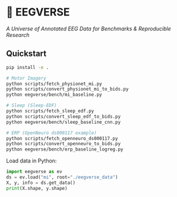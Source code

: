 # 🧠 EEGVERSE
*A Universe of Annotated EEG Data for Benchmarks & Reproducible Research*

## Quickstart
```bash
pip install -e .

# Motor Imagery
python scripts/fetch_physionet_mi.py
python scripts/convert_physionet_mi_to_bids.py
python eegverse/bench/mi_baseline.py

# Sleep (Sleep-EDF)
python scripts/fetch_sleep_edf.py
python scripts/convert_sleep_edf_to_bids.py
python eegverse/bench/sleep_baseline_cnn.py

# ERP (OpenNeuro ds000117 example)
python scripts/fetch_openneuro_ds000117.py
python scripts/convert_openneuro_to_bids.py
python eegverse/bench/erp_baseline_logreg.py
```

Load data in Python:
```python
import eegverse as ev
ds = ev.load("mi", root="./eegverse_data")
X, y, info = ds.get_data()
print(X.shape, y.shape)
```
